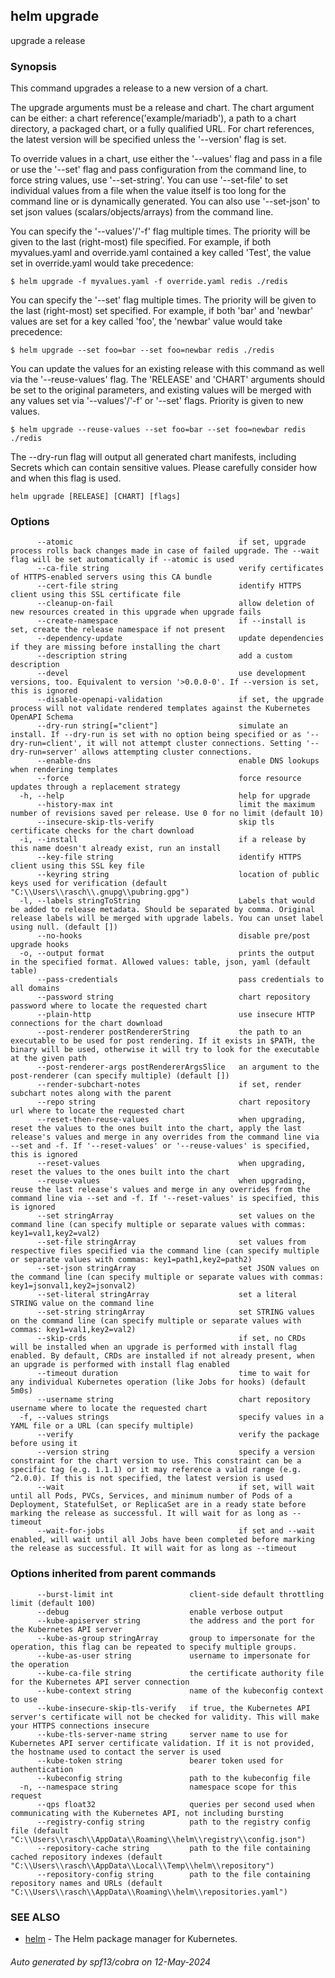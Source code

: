 ## helm upgrade

upgrade a release

### Synopsis


This command upgrades a release to a new version of a chart.

The upgrade arguments must be a release and chart. The chart
argument can be either: a chart reference('example/mariadb'), a path to a chart directory,
a packaged chart, or a fully qualified URL. For chart references, the latest
version will be specified unless the '--version' flag is set.

To override values in a chart, use either the '--values' flag and pass in a file
or use the '--set' flag and pass configuration from the command line, to force string
values, use '--set-string'. You can use '--set-file' to set individual
values from a file when the value itself is too long for the command line
or is dynamically generated. You can also use '--set-json' to set json values
(scalars/objects/arrays) from the command line.

You can specify the '--values'/'-f' flag multiple times. The priority will be given to the
last (right-most) file specified. For example, if both myvalues.yaml and override.yaml
contained a key called 'Test', the value set in override.yaml would take precedence:

    $ helm upgrade -f myvalues.yaml -f override.yaml redis ./redis

You can specify the '--set' flag multiple times. The priority will be given to the
last (right-most) set specified. For example, if both 'bar' and 'newbar' values are
set for a key called 'foo', the 'newbar' value would take precedence:

    $ helm upgrade --set foo=bar --set foo=newbar redis ./redis

You can update the values for an existing release with this command as well via the
'--reuse-values' flag. The 'RELEASE' and 'CHART' arguments should be set to the original
parameters, and existing values will be merged with any values set via '--values'/'-f'
or '--set' flags. Priority is given to new values.

    $ helm upgrade --reuse-values --set foo=bar --set foo=newbar redis ./redis

The --dry-run flag will output all generated chart manifests, including Secrets
which can contain sensitive values. Please carefully consider how and when this
flag is used.


```
helm upgrade [RELEASE] [CHART] [flags]
```

### Options

```
      --atomic                                     if set, upgrade process rolls back changes made in case of failed upgrade. The --wait flag will be set automatically if --atomic is used
      --ca-file string                             verify certificates of HTTPS-enabled servers using this CA bundle
      --cert-file string                           identify HTTPS client using this SSL certificate file
      --cleanup-on-fail                            allow deletion of new resources created in this upgrade when upgrade fails
      --create-namespace                           if --install is set, create the release namespace if not present
      --dependency-update                          update dependencies if they are missing before installing the chart
      --description string                         add a custom description
      --devel                                      use development versions, too. Equivalent to version '>0.0.0-0'. If --version is set, this is ignored
      --disable-openapi-validation                 if set, the upgrade process will not validate rendered templates against the Kubernetes OpenAPI Schema
      --dry-run string[="client"]                  simulate an install. If --dry-run is set with no option being specified or as '--dry-run=client', it will not attempt cluster connections. Setting '--dry-run=server' allows attempting cluster connections.
      --enable-dns                                 enable DNS lookups when rendering templates
      --force                                      force resource updates through a replacement strategy
  -h, --help                                       help for upgrade
      --history-max int                            limit the maximum number of revisions saved per release. Use 0 for no limit (default 10)
      --insecure-skip-tls-verify                   skip tls certificate checks for the chart download
  -i, --install                                    if a release by this name doesn't already exist, run an install
      --key-file string                            identify HTTPS client using this SSL key file
      --keyring string                             location of public keys used for verification (default "C:\\Users\\rasch\\.gnupg\\pubring.gpg")
  -l, --labels stringToString                      Labels that would be added to release metadata. Should be separated by comma. Original release labels will be merged with upgrade labels. You can unset label using null. (default [])
      --no-hooks                                   disable pre/post upgrade hooks
  -o, --output format                              prints the output in the specified format. Allowed values: table, json, yaml (default table)
      --pass-credentials                           pass credentials to all domains
      --password string                            chart repository password where to locate the requested chart
      --plain-http                                 use insecure HTTP connections for the chart download
      --post-renderer postRendererString           the path to an executable to be used for post rendering. If it exists in $PATH, the binary will be used, otherwise it will try to look for the executable at the given path
      --post-renderer-args postRendererArgsSlice   an argument to the post-renderer (can specify multiple) (default [])
      --render-subchart-notes                      if set, render subchart notes along with the parent
      --repo string                                chart repository url where to locate the requested chart
      --reset-then-reuse-values                    when upgrading, reset the values to the ones built into the chart, apply the last release's values and merge in any overrides from the command line via --set and -f. If '--reset-values' or '--reuse-values' is specified, this is ignored
      --reset-values                               when upgrading, reset the values to the ones built into the chart
      --reuse-values                               when upgrading, reuse the last release's values and merge in any overrides from the command line via --set and -f. If '--reset-values' is specified, this is ignored
      --set stringArray                            set values on the command line (can specify multiple or separate values with commas: key1=val1,key2=val2)
      --set-file stringArray                       set values from respective files specified via the command line (can specify multiple or separate values with commas: key1=path1,key2=path2)
      --set-json stringArray                       set JSON values on the command line (can specify multiple or separate values with commas: key1=jsonval1,key2=jsonval2)
      --set-literal stringArray                    set a literal STRING value on the command line
      --set-string stringArray                     set STRING values on the command line (can specify multiple or separate values with commas: key1=val1,key2=val2)
      --skip-crds                                  if set, no CRDs will be installed when an upgrade is performed with install flag enabled. By default, CRDs are installed if not already present, when an upgrade is performed with install flag enabled
      --timeout duration                           time to wait for any individual Kubernetes operation (like Jobs for hooks) (default 5m0s)
      --username string                            chart repository username where to locate the requested chart
  -f, --values strings                             specify values in a YAML file or a URL (can specify multiple)
      --verify                                     verify the package before using it
      --version string                             specify a version constraint for the chart version to use. This constraint can be a specific tag (e.g. 1.1.1) or it may reference a valid range (e.g. ^2.0.0). If this is not specified, the latest version is used
      --wait                                       if set, will wait until all Pods, PVCs, Services, and minimum number of Pods of a Deployment, StatefulSet, or ReplicaSet are in a ready state before marking the release as successful. It will wait for as long as --timeout
      --wait-for-jobs                              if set and --wait enabled, will wait until all Jobs have been completed before marking the release as successful. It will wait for as long as --timeout
```

### Options inherited from parent commands

```
      --burst-limit int                 client-side default throttling limit (default 100)
      --debug                           enable verbose output
      --kube-apiserver string           the address and the port for the Kubernetes API server
      --kube-as-group stringArray       group to impersonate for the operation, this flag can be repeated to specify multiple groups.
      --kube-as-user string             username to impersonate for the operation
      --kube-ca-file string             the certificate authority file for the Kubernetes API server connection
      --kube-context string             name of the kubeconfig context to use
      --kube-insecure-skip-tls-verify   if true, the Kubernetes API server's certificate will not be checked for validity. This will make your HTTPS connections insecure
      --kube-tls-server-name string     server name to use for Kubernetes API server certificate validation. If it is not provided, the hostname used to contact the server is used
      --kube-token string               bearer token used for authentication
      --kubeconfig string               path to the kubeconfig file
  -n, --namespace string                namespace scope for this request
      --qps float32                     queries per second used when communicating with the Kubernetes API, not including bursting
      --registry-config string          path to the registry config file (default "C:\\Users\\rasch\\AppData\\Roaming\\helm\\registry\\config.json")
      --repository-cache string         path to the file containing cached repository indexes (default "C:\\Users\\rasch\\AppData\\Local\\Temp\\helm\\repository")
      --repository-config string        path to the file containing repository names and URLs (default "C:\\Users\\rasch\\AppData\\Roaming\\helm\\repositories.yaml")
```

### SEE ALSO

* [helm](helm.md)	 - The Helm package manager for Kubernetes.

###### Auto generated by spf13/cobra on 12-May-2024
